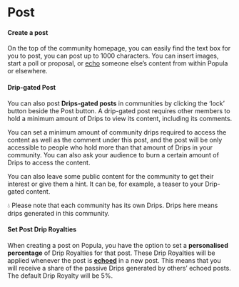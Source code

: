 # Post

#### C**reate a post**

On the top of the community homepage, you can easily find the text box for you to post, you can post up to 1000 characters. You can insert images, start a poll or proposal, or [echo](echo.md) someone else’s content from within Popula or elsewhere.

#### Drip-gated Post

You can also post **Drips-gated posts** in communities by clicking the ‘lock’ button beside the Post button. A drip-gated post requires other members to hold a minimum amount of Drips to view its content, including its comments.

You can set a minimum amount of community drips required to access the content as well as the comment under this post, and the post will be only accessible to people who hold more than that amount of Drips in your community. You can also ask your audience to burn a certain amount of Drips to access the content.

You can also leave some public content for the community to get their interest or give them a hint. It can be, for example, a teaser to your Drip-gated content.

💧 Please note that each community has its own Drips. Drips here means drips generated in this community.

#### **Set Post Drip Royalties**

When creating a post on Popula, you have the option to set a **personalised percentage** of Drip Royalties for that post. These Drip Royalties will be applied whenever the post is [**echoed**](echo.md) in a new post. This means that you will receive a share of the passive Drips generated by others’ echoed posts. The default Drip Royalty will be 5%.
